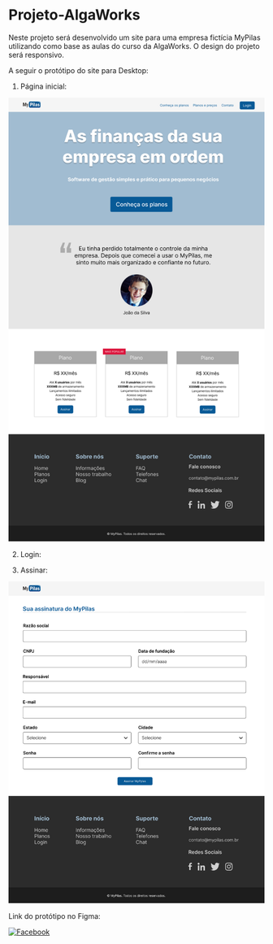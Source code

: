 # Projeto-AlgaWorks

Neste projeto será desenvolvido um site para uma empresa
fictícia MyPilas utilizando como base as aulas do curso da
AlgaWorks. O design do projeto será responsivo.

A seguir o protótipo do site para Desktop:

1. Página inicial:

![](img/Tela_Inicial.png)

2. Login:

3. Assinar:

![](img/Assinatura.png)

Link do protótipo no Figma:

[![Facebook](https://img.shields.io/badge/Figma-F24E1E?style=for-the-badge&logo=figma&logoColor=white)](https://www.figma.com/file/bCrvDzurpAgOj98CfWBVdB/Untitled?node-id=2%3A2)
